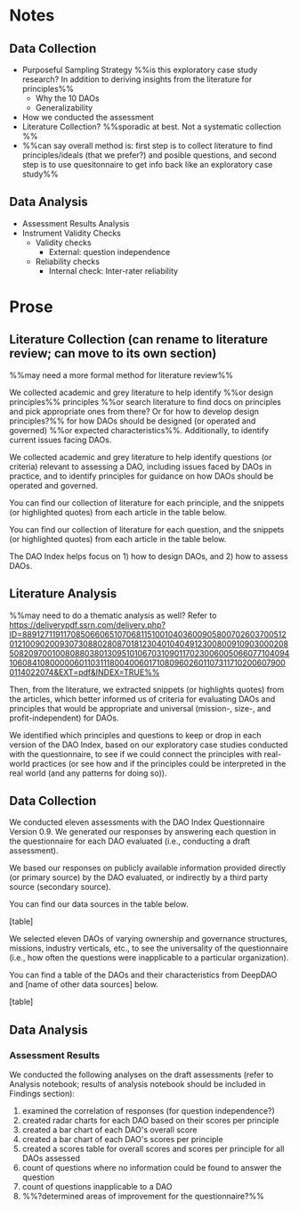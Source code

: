 
# Notes

## Data Collection 

- Purposeful Sampling Strategy %%is this exploratory case study research? In addition to deriving insights from the literature for principles%%
	- Why the 10 DAOs
	- Generalizability 
- How we conducted the assessment 
- Literature Collection? %%sporadic at best. Not a systematic collection %%
- %%can say overall method is: first step is to collect literature to find principles/ideals (that we prefer?) and posible questions, and second step is to use quesitonnaire to get info back like an exploratory case study%%
## Data Analysis

- Assessment Results Analysis
- Instrument Validity Checks
	- Validity checks
		- External: question independence
	- Reliability checks
		- Internal check: Inter-rater reliability

# Prose

## Literature Collection (can rename to literature review; can move to its own section)

%%may need a more formal method for literature review%%

We collected academic and grey literature to help identify %%or design principles%% principles  %%or search literature to find docs on principles and pick appropriate ones from there? Or for how to develop design principles?%% for how DAOs should be designed (or operated and governed) %%or expected characteristics%%. Additionally, to identify current issues facing DAOs.

We collected academic and grey literature to help identify questions (or criteria) relevant to assessing a DAO, including issues faced by DAOs in practice, and to identify principles for guidance on how DAOs should be operated and governed. 

You can find our collection of literature for each principle, and the snippets (or highlighted quotes) from each article in the table below.

You can find our collection of literature for each question, and the snippets (or highlighted quotes) from each article in the table below.


The DAO Index helps focus on 1) how to design DAOs, and 2) how to assess DAOs. 



## Literature Analysis

%%may need to do a thematic analysis as well? Refer to https://deliverypdf.ssrn.com/delivery.php?ID=889127119117085066065107068115100104036009058007026037005120121009020093073088028087018123040104049123008009109030002085082097001008088038013095101067031090117023006005066077104094106084108000006011031118004006017108096026011073117102006079000114022074&EXT=pdf&INDEX=TRUE%%

Then, from the literature, we extracted snippets (or highlights quotes) from the articles, which better informed us of criteria for evaluating DAOs and principles that would be appropriate and universal (mission-, size-, and profit-independent) for DAOs.

We identified which principles and questions to keep or drop in each version of the DAO Index, based on our exploratory case studies conducted with the questionnaire, to see if we could connect the principles with real-world practices (or see how and if the principles could be interpreted in the real world (and any patterns for doing so)).


## Data Collection

We conducted eleven assessments with the DAO Index Questionnaire Version 0.9. We generated our responses by answering each question in the questionnaire for each DAO evaluated (i.e., conducting a draft assessment).

We based our responses on publicly available information provided directly (or primary source) by the DAO evaluated, or indirectly by a third party source (secondary source).

You can find our data sources in the table below.

[table]

We selected eleven DAOs of varying ownership and governance structures, missions, industry verticals, etc., to see the universality of the questionnaire (i.e., how often the questions were inapplicable to a particular organization).

You can find a table of the DAOs and their characteristics from DeepDAO and [name of other data sources] below.

[table]

## Data Analysis

### Assessment Results
We conducted the following analyses on the draft assessments (refer to Analysis notebook; results of analysis notebook should be included in Findings section):

1. examined the correlation of responses (for question independence?)
2. created radar charts for each DAO based on their scores per principle
3. created a bar chart of each DAO's overall score
3. created a bar chart of each DAO's scores per principle
5. created a scores table for overall scores and scores per principle for all DAOs assessed
6. count of questions where no information could be found to answer the question
7. count of questions inapplicable to a DAO
8. %%?determined areas of improvement for the questionnaire?%%


 